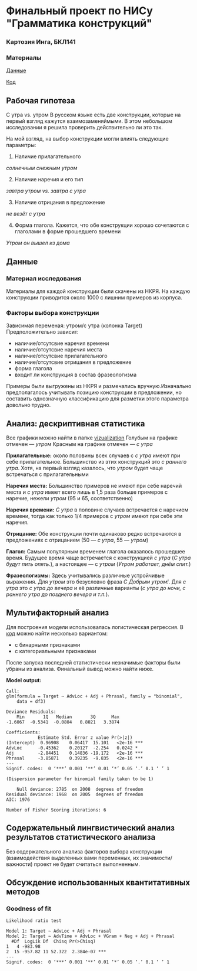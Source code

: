 # Финальный проект по НИСу "Грамматика конструкций"
### Картозия Инга, БКЛ141


### Материалы
[Данные](https://docs.google.com/spreadsheets/d/1ZZ1vR18t06Hndg9rw2yg-Zq1cj4ARs92kGAvCdYkFgU/edit?usp=sharing)  

[Код](./cxg_final.R)

## Рабочая гипотеза
С утра vs. утром
В русском языке есть две конструкции, которые на первый взгляд кажутся взаимозаменяймыми. В этом небольшом исследовании я решила проверить действительно ли это так. 

На мой взгляд, на выбор конструкции могли влиять следующие параметры:

1. Наличие прилагательного

*солнечным снежным утром*

2. Наличие наречия и его тип

*завтра утром vs. завтра с утра*

3. Наличие отрицания в предложение

*не везёт с утра*

4. Форма глагола. Кажется, что обе конструкции хорошо сочетаются с глаголами в форме прошедшего времени

*Утром он вышел из дома*


## Данные

### Материал исследования
Материалы для каждой конструкции были скачены из НКРЯ. На каждую конструкции приводится около 1000 с лишним примеров из корпуса.

### Факторы выбора конструкции
Зависимая переменая: утром/с утра (колонка Target)
Предположительно зависит:

* наличие/отсутсвие наречия времени
* наличие/отсутсвие наречия места
* наличие/отсутсвие прилагательного
* наличие/отсутсвие отрицания в предложение
* форма глагола
* входит ли конструкция в состав фразеологизма

Примеры были выгружены из НКРЯ и размечались вручную.Изначально предполагалось учитывать позицию конструкции в предложении, но составить однозначную классификацию для разметки этого параметра довольно трудно. 

## Анализ: дескриптивная статистика
Все графики можно найти в папке [vizualization](./vizualization/)
Голубым на графике отмечен — *утром*
Красным на графике отмечен — *с утра*

**Прилагательные:** около половины всех случаев с *с утра* имеют при себе прилагательное. Большинство из этих конструкций это *с раннего утра*. Хотя, на первый взгляд казалось, что *утром* будет чаще встречаться с прилагательными

**Наречия места:** Большинство примеров не имеют при себе наречий места и *с утра* имеет всего лишь в 1,5 раза больше примеров с наречие, нежели *утром* (95 и 65, соответственно)

**Наречия времени:** *С утра* в половине случаев встречается с наречием времени, тогда как только 1/4 примеров с *утром* имеют при себе эти наречия. 

**Отрицание:** Обе конструкции почти одинаково редко встречаются в предложениях с отрицанием (50 — *с утра*, 55 — *утром*)

**Глагол:** Самым популярным временем глагола оказалось прошедшее время. Будущее время чаще встречается с конструкцией *с утра* (*С утра будут пить опять.*), а настоящее — с *утром* (*Утром работает, днём спит.*)

**Фразеологизмы:** Здесь учитывались различные устройчивые выражения. Для *утром* это безусловно фраза *С Добрым утром!*. Для *с утра* это *с утра до вечера* и её различные варианты (*с утра до ночи, с раннего утра до позднего вечера и т.п.*).

## Мультифакторный анализ 
Для построения модели использовалась логистическая регрессия. 
В [код](./cxg_final.R) можно найти несколько вариантом:

* с бинарными признаками
* с категориальными признаками

После запуска последней статистически незначимые факторы были убраны из анализа. Финальный вывод можно найти ниже.

**Model output:**

```
Call:
glm(formula = Target ~ AdvLoc + Adj + Phrasal, family = "binomial", 
    data = df3)

Deviance Residuals: 
    Min       1Q   Median       3Q      Max  
-1.6067  -0.5341  -0.0804   0.8021   3.3874  

Coefficients:
            Estimate Std. Error z value Pr(>|z|)    
(Intercept)  0.96908    0.06417  15.101   <2e-16 ***
AdvLoc      -0.45362    0.20127  -2.254   0.0242 *  
Adj         -2.84451    0.14836 -19.172   <2e-16 ***
Phrasal     -3.85871    0.39235  -9.835   <2e-16 ***
---
Signif. codes:  0 ‘***’ 0.001 ‘**’ 0.01 ‘*’ 0.05 ‘.’ 0.1 ‘ ’ 1

(Dispersion parameter for binomial family taken to be 1)

    Null deviance: 2785  on 2008  degrees of freedom
Residual deviance: 1968  on 2005  degrees of freedom
AIC: 1976

Number of Fisher Scoring iterations: 6
```


## Содержательный лингвистический анализ результатов статистического анализа

Без содержательного анализа факторов выбора конструкции (взаимодействия выделенных вами переменных, их значимости/важности) проект не будет считаться выполненным.   

## Обсуждение использованных квантитативных методов

### Goodness of fit

```
Likelihood ratio test

Model 1: Target ~ AdvLoc + Adj + Phrasal
Model 2: Target ~ AdvTime + AdvLoc + VGram + Neg + Adj + Phrasal
  #Df  LogLik Df  Chisq Pr(>Chisq)    
1   4 -983.98                         
2  15 -957.82 11 52.322  2.384e-07 ***
---
Signif. codes:  0 ‘***’ 0.001 ‘**’ 0.01 ‘*’ 0.05 ‘.’ 0.1 ‘ ’ 1
```

